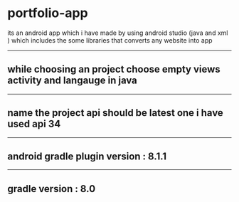 # portfolio-app

its an android app which i have made by using android studio (java and xml ) which includes the some libraries that converts any website into app 

-------------------------------------------------------------------------
while choosing an project choose empty views activity and langauge in java 
-------------------------------------------------------------------------

-------------------------------------------------------------
 name the project api should be latest one i have used api 34
 ------------------------------------------------------------

 ------------------------------------
android gradle plugin version : 8.1.1
-------------------------------------

--------------------
gradle version : 8.0 
--------------------

